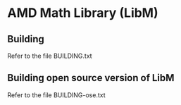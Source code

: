 # AMD Math Library (LibM)

## Building
Refer to the file BUILDING.txt

## Building open source version of LibM
Refer to the file BUILDING-ose.txt
